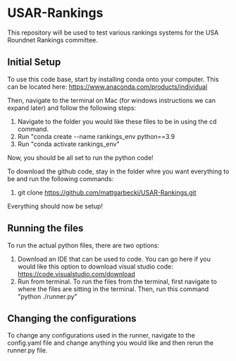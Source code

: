 # USAR-Rankings
This repository will be used to test various rankings systems for the USA Roundnet Rankings committee.


## Initial Setup

To use this code base, start by installing conda onto your computer. This can be located here:
https://www.anaconda.com/products/individual

Then, navigate to the terminal on Mac (for windows instructions we can expand later) and follow the following steps:

1. Navigate to the folder you would like these files to be in using the cd command.
2. Run "conda create --name rankings_env python==3.9
3. Run "conda activate rankings_env"

Now, you should be all set to run the python code!

To download the github code, stay in the folder whre you want everything to be and run the following commands:

1. git clone https://github.com/mattgarbecki/USAR-Rankings.git

Everything should now be setup!

## Running the files

To run the actual python files, there are two options:

1. Download an IDE that can be used to code. You can go here if you would like this option to download visual studio code: https://code.visualstudio.com/download
2. Run from terminal. To run the files from the terminal, first navigate to where the files are sitting in the terminal. Then, run this command "python ./runner.py"

## Changing the configurations

To change any configurations used in the runner, navigate to the config.yaml file and change anything you would like and then rerun the runner.py file.
